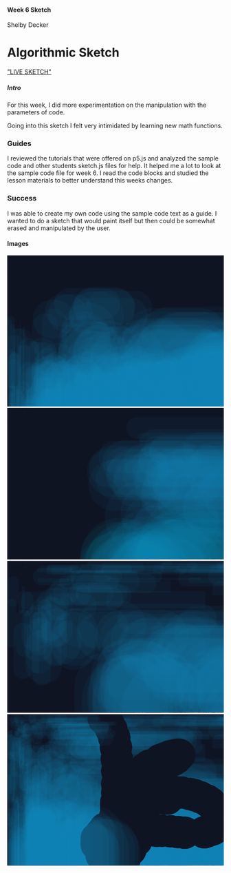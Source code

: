 #### Week 6 Sketch
Shelby Decker
# Algorithmic Sketch


["LIVE SKETCH"](https://sndher.github.io/120-work/hw-6/)

##### Intro
For this week, I did more experimentation on the manipulation with the parameters of code.

Going into this sketch I felt very intimidated by learning new math functions.

### Guides
I reviewed the tutorials that were offered on p5.js and analyzed the sample code and other students sketch.js files for help. It helped me a lot to look at the sample code file for week 6.  I read the code blocks and studied the lesson materials to better understand this weeks changes.

### Success
I was able to create my own code using the sample code text as a guide. I wanted to do a sketch that would paint itself but then could be somewhat erased and manipulated by the user.

#### Images
![01](Images/01.png)
![02](Images/02.png)
![03](Images/03.png)
![04](Images/04.png)
